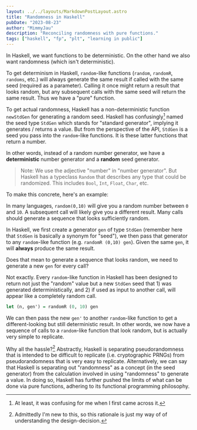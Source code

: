 ```yaml
---
layout: ../../layouts/MarkdownPostLayout.astro
title: "Randomness in Haskell"
pubDate: "2023-08-23"
author: "MimmyJau"
description: "Reconciling randomness with pure functions."
tags: ["haskell", "fp", "plt", "learning in public"]
---
```


In Haskell, we want functions to be deterministic. On the other hand we also want randomness (which isn't deterministic).

To get determinism in Haskell, `random`-like functions (`random`, `randomR`, `randoms`, etc.) will always generate the same result if called with the same seed (required as a parameter). Calling it once might return a result that looks random, but any subsequent calls with the same seed will return the same result. Thus we have a "pure" function. 

To get actual randomness, Haskell has a non-deterministic function `newStdGen` for generating a random seed. Haskell has confusingly[^stdgen] named the seed type `StdGen` which stands for "standard generator", implying it generates / returns a value. But from the perspective of the API, `StdGen` is a seed you pass into the `random`-like functions. It is these latter functions that return a number.

In other words, instead of a random number generator, we have a **deterministic** number generator and a **random** seed generator.

> Note: We use the adjective "number" in "number generator". But Haskell has a typeclass `Random` that describes any type that could be randomized. This includes `Bool`, `Int`, `Float`, `Char`, etc.

To make this concrete, here's an example:

In many languages, `random(0,10)` will give you a random number between `0` and `10`. A subsequent call will likely give you a different result. Many calls should generate a sequence that looks sufficiently random.

In Haskell, we first create a generator `gen` of type `StdGen` (remember here that `StdGen` is basically a synonym for "seed"), we then pass that generator to any `random`-like function (e.g. `randomR (0,10) gen`). Given the same `gen`, it will **always** produce the same result. 

Does that mean to generate a sequence that looks random, we need to generate a new `gen` for every call? 

Not exactly. Every `random`-like function in Haskell has been designed to return not just the "random" value but a new `StdGen` seed that 1) was generated deterministically, and 2) if used as input to another call, will appear like a completely random call. 

```haskell
let (n, gen') = randomR (0, 10) gen
```

We can then pass the new `gen'` to another `random`-like function to get a different-looking but still deterministic result. In other words, we now have a sequence of calls to a `random`-like function that look random, but is actually very simple to replicate. 

Why all the hassle?[^why] Abstractly, Haskell is separating pseudorandomness that is intended to be difficult to replicate (i.e. cryptographic PRNGs) from pseudorandomness that is very easy to replicate. Alternatively, we can say that Haskell is separating out "randomness" as a concept (in the seed generator) from the calculation involved in using "randomness" to generate a value. In doing so, Haskell has further pushed the limits of what can be done via pure functions, adhering to its functional programming philosophy. 

[^stdgen]: At least, it was confusing for me when I first came across it.

[^why]: Admittedly I'm new to this, so this rationale is just my way of of understanding the design-decision.


